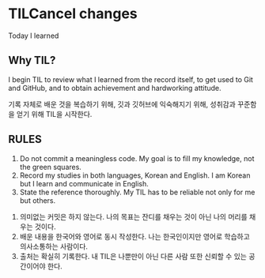# TILCancel changes
Today I learned

## Why TIL?
I begin TIL to review what I learned from the record itself, to get used to Git and GitHub, and to obtain achievement and hardworking attitude.

기록 자체로 배운 것을 복습하기 위해, 깃과 깃허브에 익숙해지기 위해, 성취감과 꾸준함을 얻기 위해 TIL을 시작한다. 

## RULES
1. Do not commit a meaningless code. My goal is to fill my knowledge, not the green squares.
2. Record my studies in both languages, Korean and English. I am Korean but I learn and communicate in English.
3. State the reference thoroughly. My TIL has to be reliable not only for me but others.

<ol>
<li>의미없는 커밋은 하지 않는다. 나의 목표는 잔디를 채우는 것이 아닌 나의 머리를 채우는 것이다.</li>
<li>배운 내용을 한국어와 영어로 동시 작성한다. 나는 한국인이지만 영어로 학습하고 의사소통하는 사람이다.</li>
<li>출처는 확실히 기록한다. 내 TIL은 나뿐만이 아닌 다른 사람 또한 신뢰할 수 있는 공간이어야 한다.</li>
</ol>

